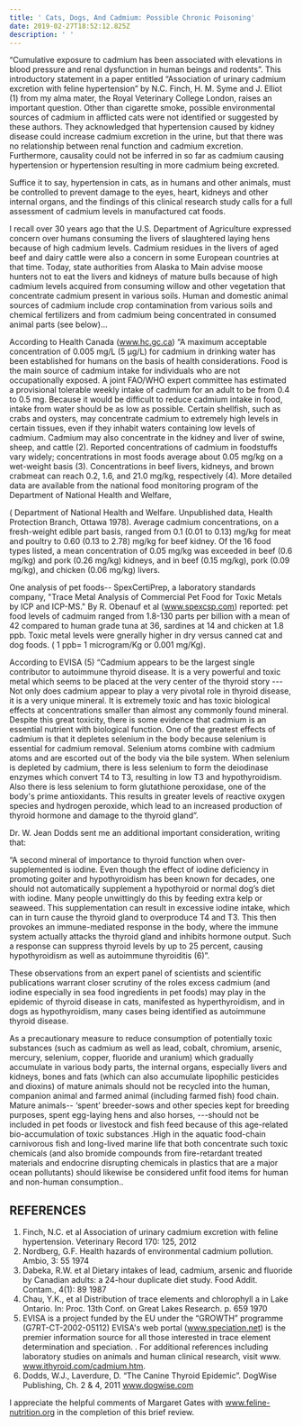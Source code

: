 ```yaml
---
title: ' Cats, Dogs, And Cadmium: Possible Chronic Poisoning'
date: 2019-02-27T18:52:12.825Z
description: ' '
---
```

“Cumulative exposure to cadmium has been associated with elevations in blood pressure and renal dysfunction in human beings and rodents”. This introductory statement in a paper entitled “Association of urinary cadmium excretion with feline hypertension” by N.C. Finch, H. M. Syme and J. Elliot (1) from my alma mater, the Royal Veterinary College London, raises an important question. Other than cigarette smoke, possible environmental sources of cadmium in afflicted cats were not identified or suggested by these authors. They acknowledged that hypertension caused by kidney disease could increase cadmium excretion in the urine, but that there was no relationship between renal function and cadmium excretion. Furthermore, causality could not be inferred in so far as cadmium causing hypertension or hypertension resulting in more cadmium being excreted.

Suffice it to say, hypertension in cats, as in humans and other animals, must be controlled to prevent damage to the eyes, heart, kidneys and other internal organs, and the findings of this clinical research study calls for a full assessment of cadmium levels in manufactured cat foods.

I recall over 30 years ago that the U.S. Department of Agriculture expressed concern over humans consuming the livers of slaughtered laying hens because of high cadmium levels. Cadmium residues in the livers of aged beef and dairy cattle were also a concern in some European countries at that time. Today, state authorities from Alaska to Main advise moose hunters not to eat the livers and kidneys of mature bulls because of high cadmium levels acquired from consuming willow and other vegetation that concentrate cadmium present in various soils. Human and domestic animal sources of cadmium include crop contamination from various soils and chemical fertilizers and from cadmium being concentrated in consumed animal parts (see below)...

According to Health Canada (www.hc.gc.ca) “A maximum acceptable concentration of 0.005 mg/L (5 µg/L) for cadmium in drinking water has been established for humans on the basis of health considerations. Food is the main source of cadmium intake for individuals who are not occupationally exposed. A joint FAO/WHO expert committee has estimated a provisional tolerable weekly intake of cadmium for an adult to be from 0.4 to 0.5 mg. Because it would be difficult to reduce cadmium intake in food, intake from water should be as low as possible. Certain shellfish, such as crabs and oysters, may concentrate cadmium to extremely high levels in certain tissues, even if they inhabit waters containing low levels of cadmium. Cadmium may also concentrate in the kidney and liver of swine, sheep, and cattle (2). Reported concentrations of cadmium in foodstuffs vary widely; concentrations in most foods average about 0.05 mg/kg on a wet-weight basis (3). Concentrations in beef livers, kidneys, and brown crabmeat can reach 0.2, 1.6, and 21.0 mg/kg, respectively (4).  More detailed data are available from the national food monitoring program of the Department of National Health and Welfare,

( Department of National Health and Welfare. Unpublished data, Health Protection Branch, Ottawa 1978).  Average cadmium concentrations, on a fresh-weight edible part basis, ranged from 0.1 (0.01 to 0.13) mg/kg for meat and poultry to 0.60 (0.13 to 2.78) mg/kg for beef kidney. Of the 16 food types listed, a mean concentration of 0.05 mg/kg was exceeded in beef (0.6 mg/kg) and pork (0.26 mg/kg) kidneys, and in beef (0.15 mg/kg), pork (0.09 mg/kg), and chicken (0.06 mg/kg) livers.

One analysis of pet foods-- SpexCertiPrep, a laboratory standards company, "Trace Metal Analysis of Commercial Pet Food for Toxic Metals by ICP and ICP-MS." By R. Obenauf et al (www.spexcsp.com) reported:  pet food levels of cadmuim ranged from 1.8-130 parts per billion with a mean of 42 compared to human grade tuna at 36, sardines at 14 and chicken at 1.8 ppb. Toxic metal levels were gnerally higher in dry versus canned cat and dog foods. ( 1 ppb= 1 microgram/Kg or 0.001 mg/Kg).

According to EVISA (5) “Cadmium appears to be the largest single contributor to autoimmune thyroid disease.  It is a very powerful and toxic metal which seems to be placed at the very center of the thyroid story ---Not only does cadmium appear to play a very pivotal role in thyroid disease, it is a very unique mineral. It is extremely toxic and has toxic biological effects at concentrations smaller than almost any commonly found mineral. Despite this great toxicity, there is some evidence that cadmium is an essential nutrient with biological function.  One of the greatest effects of cadmium is that it depletes selenium in the body because selenium is essential for cadmium removal. Selenium atoms combine with cadmium atoms and are escorted out of the body via the bile system. When selenium is depleted by cadmium, there is less selenium to form the deiodinase enzymes which convert T4 to T3, resulting in low T3 and hypothyroidism. Also there is less selenium to form glutathione peroxidase, one of the body's prime antioxidants. This results in greater levels of reactive oxygen species and hydrogen peroxide, which lead to an increased production of thyroid hormone and damage to the thyroid gland”.

 Dr. W. Jean Dodds sent me an additional important consideration, writing that:

“A second mineral of importance to thyroid function when over-supplemented is iodine. Even though the effect of iodine deficiency in promoting goiter and hypothyroidism has been known for decades, one should not automatically supplement a hypothyroid or normal dog’s diet with iodine. Many people unwittingly do this by feeding extra kelp or seaweed. This supplementation can result in excessive iodine intake, which can in turn cause the thyroid gland to overproduce T4 and T3. This then provokes an immune-mediated response in the body, where the immune system actually attacks the thyroid gland and inhibits hormone output. Such a response can suppress thyroid levels by up to 25 percent, causing hypothyroidism as well as autoimmune thyroiditis (6)”.

These observations from an expert panel of scientists and scientific publications warrant closer scrutiny of the roles excess cadmium (and iodine especially in sea food ingredients in pet foods) may play in the epidemic of thyroid disease in cats, manifested as hyperthyroidism, and in dogs as hypothyroidism, many cases being identified as autoimmune thyroid disease.

As a precautionary measure to reduce consumption of potentially toxic substances (such as cadmium as well as lead, cobalt, chromium, arsenic, mercury, selenium, copper, fluoride and uranium) which gradually accumulate in various body parts, the internal organs, especially livers and kidneys, bones and fats (which can also accumulate lipophilic pesticides and dioxins) of mature animals should not be recycled into the human, companion animal and farmed animal (including farmed fish) food chain. Mature animals-- ‘spent’ breeder-sows and other species kept for breeding purposes, spent egg-laying hens and also horses, ---should not be included in pet foods or livestock and fish feed because of this age-related bio-accumulation of toxic substances .High in the aquatic food-chain carnivorous fish and long-lived marine life that both concentrate such toxic chemicals (and also bromide compounds from fire-retardant treated materials and endocrine disrupting chemicals in plastics that are a major ocean pollutants) should likewise be considered unfit food items for human and non-human consumption..

## REFERENCES

1. Finch, N.C. et al Association of urinary cadmium excretion with feline hypertension. Veterinary Record 170: 125, 2012
2. Nordberg, G.F. Health hazards of environmental cadmium pollution. Ambio, 3: 55 1974
3. Dabeka, R.W. et al Dietary intakes of lead, cadmium, arsenic and fluoride by Canadian adults: a 24-hour duplicate diet study. Food Addit. Contam., 4(1): 89 1987
4. Chau, Y.K., et al Distribution of trace elements and chlorophyll a in Lake Ontario. In: Proc. 13th Conf. on Great Lakes Research. p. 659 1970
5. EVISA is a project funded by the EU under the “GROWTH” programme (G7RT-CT-2002-05112) EVISA's web portal (www.speciation.net) is the premier information source for all those interested in trace element determination and speciation. . For additional references including laboratory studies on animals and human clinical research, visit www. www.ithyroid.com/cadmium.htm.
6. Dodds, W.J., Laverdure, D. “The Canine Thyroid Epidemic”. DogWise Publishing, Ch. 2 & 4, 2011  www.dogwise.com

I appreciate the helpful comments of Margaret Gates with www.feline-nutrition.org in the completion of this brief review.
